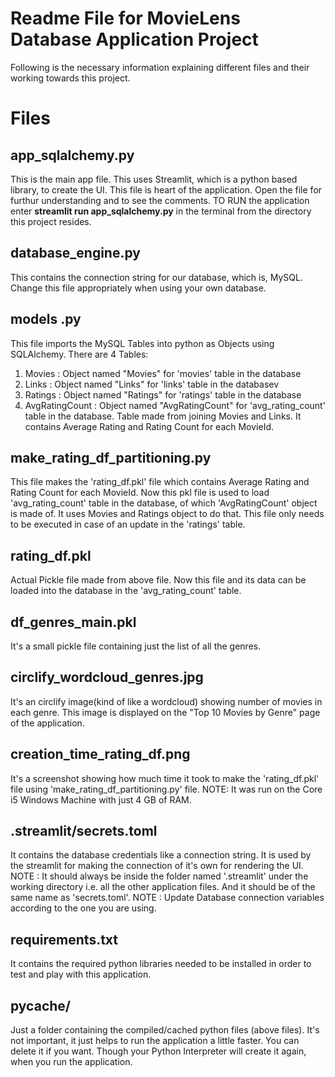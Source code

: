 # Readme File for MovieLens Database Application Project

Following is the necessary information explaining different files and their working towards this project.


# Files

##  app_sqlalchemy.py

This is the main app file. This uses Streamlit, which is a python based library, to create the UI. This file is heart of the application. Open the file for furthur understanding and to see the comments.
TO RUN the application enter **streamlit run app_sqlalchemy.py** in the terminal from the directory this project resides.

## database_engine.py

This contains the connection string for our database, which is, MySQL.
Change this file appropriately when using your own database. 

## models .py

This file imports the MySQL Tables into python as Objects using SQLAlchemy.
There are 4 Tables:
1. Movies : Object named "Movies" for 'movies' table in the database
2. Links : Object named "Links" for 'links' table in the databasev
3. Ratings : Object named "Ratings" for 'ratings' table in the database
4. AvgRatingCount : Object named "AvgRatingCount" for 'avg_rating_count' table in the database. Table made from joining Movies and Links. It contains Average Rating and Rating Count for each MovieId. 

## make_rating_df_partitioning.py

This file makes the 'rating_df.pkl' file which contains Average Rating and Rating Count for each MovieId. Now this pkl file is used to load 'avg_rating_count' table in the database, of which 'AvgRatingCount' object is made of. It uses Movies and Ratings object to do that.
This file only needs to be executed in case of an update in the 'ratings' table.

## rating_df.pkl

Actual Pickle file made from above file. Now this file and its data can be loaded into the database in the 'avg_rating_count' table.

## df_genres_main.pkl

It's a small pickle file containing just the list of all the genres.

##  circlify_wordcloud_genres.jpg

It's an circlify image(kind of like a wordcloud) showing number of movies in each genre. This image is displayed on the "Top 10 Movies by Genre" page of the application.

##  creation_time_rating_df.png

It's a screenshot showing how much time it took to make the 'rating_df.pkl' file using 'make_rating_df_partitioning.py' file.
NOTE: It was run on the Core i5 Windows Machine with just 4 GB of RAM.

##  .streamlit/secrets.toml

It contains the database credentials like a connection string. It is used by the streamlit for making the connection of it's own for rendering the UI.
NOTE : It should always be inside the folder named '.streamlit' under the working directory i.e. all the other application files. And it should be of the same name as 'secrets.toml'.
NOTE : Update Database connection variables according to the one you are using.

##  requirements.txt

It contains the required python libraries needed to be installed in order to test and play with this application.

##  __pycache__/

Just a folder containing the compiled/cached python files (above files). It's not important, it just helps to run the application a little faster. You can delete it if you want. Though your Python Interpreter will create it again, when you run the application.